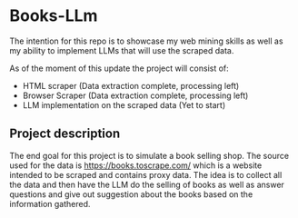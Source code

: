 # Books-LLm
The intention for this repo is to showcase my web mining skills as well as my ability to implement LLMs that will use the scraped data.

As of the moment of this update the project will consist of:
- HTML scraper (Data extraction complete, processing left)
- Browser Scraper (Data extraction complete, processing left)
- LLM implementation on the scraped data (Yet to start)

## Project description
The end goal for this project is to simulate a book selling shop. The source used for the data is https://books.toscrape.com/ which is a website intended to be scraped and contains proxy data.
The idea is to collect all the data and then have the LLM do the selling of books as well as answer questions and give out suggestion about the books based on the information gathered.
